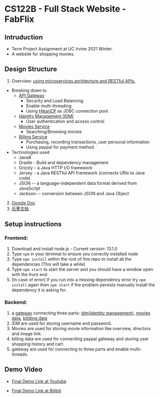 # CS122B - Full Stack Website - FabFlix

## Intruduction
+ Term Project Assignment at UC Irvine 2021 Winter.
+ A website for shopping movies.

## Design Structure
  1. Overview: [using microservices architecture and RESTful APIs.](https://blog.dreamfactory.com/restful-api-and-microservices-the-differences-and-how-they-work-together/)
  + Breaking down to 
    + [API Gateway](https://github.com/chengyu2000311/FabFlixGateway)
        + Security and Load Balancing
        + Enable multi-threading
        + Using [HikariCP](https://github.com/brettwooldridge/HikariCP) as JDBC connection pool.
    + [Identity Management (IDM)](https://github.com/chengyu2000311/FabFlixIDM)
        + User authentication and access control
    + [Movies Service](https://github.com/chengyu2000311/FabFlixMovies)
        + Searching/Browsing movies
    + [Billing Service](https://github.com/chengyu2000311/FabFlixBilling)
        + Purchasing, recording transactions, user personal information
        + Using paypal for payment method
  + Technologies used
    + Java8
    + Gradle - Build and dependency management
    + Grizzly - a Java HTTP I/O framework
    + Jersey - a Java RESTful API framework (connects URIs to Java code)
    + JSON -- a language-independent data format derived from JavaScript
    + Jackson -- conversion between JSON and Java Object

  2. [Google Doc](https://docs.google.com/document/d/1yt_3F2Ka9OV3MDTRujEvXzsVgx5XhJJOEirQlSzVoHQ/edit?usp=sharing)
  3. [石墨文档](https://shimo.im/docs/w6cwWGrgkTQDTkkx/)

## Setup instructions

### Frontend:
  1. Download and install node.js - Current version: 13.1.0
  2. Type `npm` in your terminal to ensure you correctly installed node
  3. Type `npm install` within the root of this repo to install all the dependencies (This will take a while)
  4. Type `npm start` to start the server and you should have a window open with the front end
  5. [In case of error] If you run into a missing dependency error try `npm install` again then `npm start` if the problem persists manually install the dependency it is asking for.
### Backend:
  1. a [gateway](https://github.com/chengyu2000311/FabFlixGateway) connecting three parts: [idm(identity management)](https://github.com/chengyu2000311/FabFlixIDM), [movies data](https://github.com/chengyu2000311/FabFlixMovies), [billding data](https://github.com/chengyu2000311/FabFlixBilling)
  2. IDM are used for storing username and password.
  3. Movies are used for storing movie information like overview, directors and image link.
  4. billing data are used for connecting paypal gateway and storing user shopping history and cart.
  5. gateway are used for connecting to three parts and enable multi-threads.


## Demo Video

+ [Final Demo Link at Youtube](https://youtu.be/TU5BG0LFPAQ)

+ [Final Demo Link at Bilibili](https://www.bilibili.com/video/BV17y4y1E7dC)
